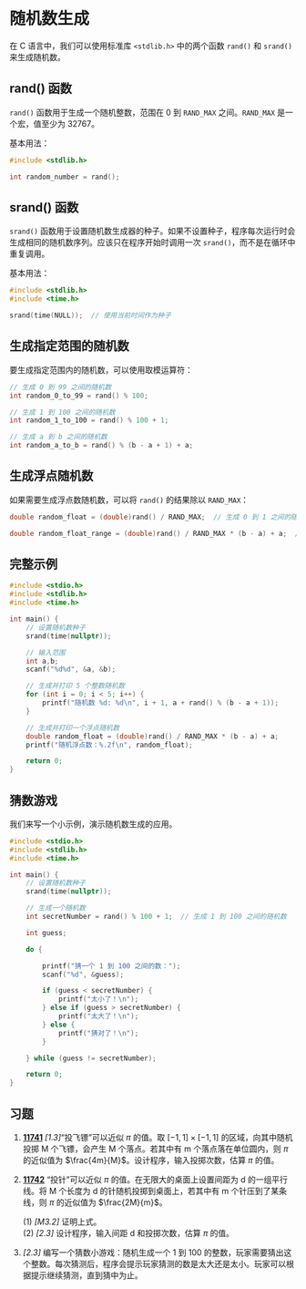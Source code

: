 # 随机数生成

在 C 语言中，我们可以使用标准库 `<stdlib.h>` 中的两个函数 `rand()` 和 `srand()` 来生成随机数。

## rand() 函数

`rand()` 函数用于生成一个随机整数，范围在 0 到 `RAND_MAX` 之间。`RAND_MAX` 是一个宏，值至少为 32767。

基本用法：

```c
#include <stdlib.h>

int random_number = rand();
```

## srand() 函数

`srand()` 函数用于设置随机数生成器的种子。如果不设置种子，程序每次运行时会生成相同的随机数序列。应该只在程序开始时调用一次 `srand()`，而不是在循环中重复调用。

基本用法：

```c
#include <stdlib.h>
#include <time.h>

srand(time(NULL));  // 使用当前时间作为种子
```

## 生成指定范围的随机数

要生成指定范围内的随机数，可以使用取模运算符：

```c
// 生成 0 到 99 之间的随机数
int random_0_to_99 = rand() % 100;

// 生成 1 到 100 之间的随机数
int random_1_to_100 = rand() % 100 + 1;

// 生成 a 到 b 之间的随机数
int random_a_to_b = rand() % (b - a + 1) + a;
```

## 生成浮点随机数

如果需要生成浮点数随机数，可以将 `rand()` 的结果除以 `RAND_MAX`：

```c
double random_float = (double)rand() / RAND_MAX;  // 生成 0 到 1 之间的随机浮点数

double random_float_range = (double)rand() / RAND_MAX * (b - a) + a;  // 生成 a 到 b 之间的随机浮点数
```

## 完整示例

```c
#include <stdio.h>
#include <stdlib.h>
#include <time.h>

int main() {
    // 设置随机数种子
    srand(time(nullptr));

    // 输入范围
    int a,b;
    scanf("%d%d", &a, &b);

    // 生成并打印 5 个整数随机数
    for (int i = 0; i < 5; i++) {
        printf("随机数 %d: %d\n", i + 1, a + rand() % (b - a + 1));
    }

    // 生成并打印一个浮点随机数
    double random_float = (double)rand() / RAND_MAX * (b - a) + a;
    printf("随机浮点数：%.2f\n", random_float);

    return 0;
}
```

## 猜数游戏

我们来写一个小示例，演示随机数生成的应用。

```c
#include <stdio.h>
#include <stdlib.h>
#include <time.h>

int main() {
    // 设置随机数种子
    srand(time(nullptr));

    // 生成一个随机数
    int secretNumber = rand() % 100 + 1;  // 生成 1 到 100 之间的随机数

    int guess;

    do {

        printf("猜一个 1 到 100 之间的数：");
        scanf("%d", &guess);

        if (guess < secretNumber) {
            printf("太小了！\n");
        } else if (guess > secretNumber) {
            printf("太大了！\n");
        } else {
            printf("猜对了！\n");
        }

    } while (guess != secretNumber);

    return 0;
}
```

## 习题

1. [**11741**](/教程/题解/语法和标准库/数学库/11741.md) _[1.3]_“投飞镖”可以近似 $\pi$ 的值。取 $[-1,1]\times[-1,1]$ 的区域，向其中随机投掷 M 个飞镖，会产生 M 个落点。若其中有 m 个落点落在单位圆内，则 $\pi$ 的近似值为 $\frac{4m}{M}$。设计程序，输入投掷次数，估算 $\pi$ 的值。

2. [**11742**](/教程/题解/语法和标准库/数学库/11742.md) “投针”可以近似 $\pi$ 的值。在无限大的桌面上设置间距为 d 的一组平行线。将 M 个长度为 d 的针随机投掷到桌面上，若其中有 m 个针压到了某条线，则 $\pi$ 的近似值为 $\frac{2M}{m}$。

   (1) _[M3.2]_ 证明上式。  
   (2) _[2.3]_ 设计程序，输入间距 d 和投掷次数，估算 $\pi$ 的值。

3. _[2.3]_ 编写一个猜数小游戏：随机生成一个 1 到 100 的整数，玩家需要猜出这个整数。每次猜测后，程序会提示玩家猜测的数是太大还是太小。玩家可以根据提示继续猜测，直到猜中为止。
